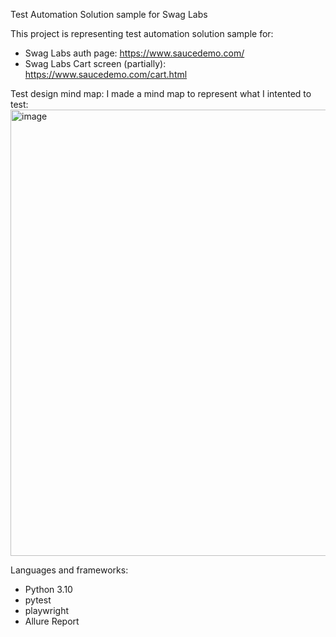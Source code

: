 Test Automation Solution sample for Swag Labs 

This project is representing test automation solution sample for:
- Swag Labs auth page: https://www.saucedemo.com/
- Swag Labs Cart screen (partially): https://www.saucedemo.com/cart.html

Test design mind map:
I made a mind map to represent what I intented to test:
<img width="714" alt="image" src="https://github.com/MarinaSimineeva/swag_labs_automation/assets/113627437/f6420061-93e5-4bef-a388-e6d01b294d17">

Languages and frameworks:
- Python 3.10
- pytest
- playwright
- Allure Report
